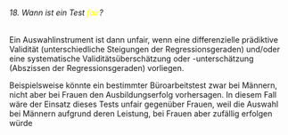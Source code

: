 ###### 18. Wann ist ein Test <span style="color:#ffff00">fair</span>? 

Ein Auswahlinstrument ist dann unfair, wenn eine differenzielle prädiktive Validität (unterschiedliche Steigungen der Regressionsgeraden) und/oder eine systematische Validitätsüberschätzung oder -unterschätzung (Abszissen der Regressionsgeraden) vorliegen. 

Beispielsweise könnte ein bestimmter Büroarbeitstest zwar bei Männern, nicht aber bei Frauen den Ausbildungserfolg vorhersagen. In diesem Fall wäre der Einsatz dieses Tests unfair gegenüber Frauen, weil die Auswahl bei Männern aufgrund deren Leistung, bei Frauen aber zufällig erfolgen würde